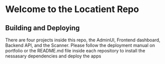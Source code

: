 # Welcome to the Locatient Repo

## Building and Deploying

There are four projects inside this repo, the AdminUI, Frontend dashboard, Backend API, and the Scanner. Please follow the deployment manual on portfolio or the README.md file inside each repository to install the nessasary dependencies and deploy the apps
